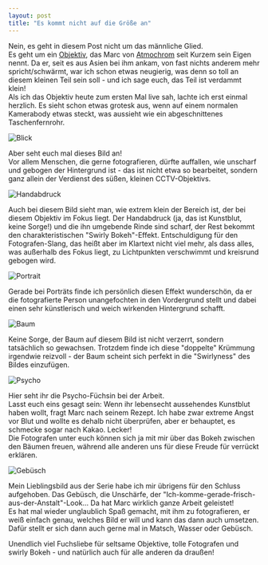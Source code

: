 ```yaml
---
layout: post
title: "Es kommt nicht auf die Größe an"
---
```


Nein, es geht in diesem Post nicht um das männliche Glied.  
Es geht um ein [Objektiv](http://atmochrom.com/2014/kleines-glas-grosser-spass/), das Marc von [Atmochrom](www.atmochrom.com) seit Kurzem sein Eigen nennt. Da er, seit es aus Asien bei ihm ankam, von fast nichts anderem mehr spricht/schwärmt, war ich schon etwas neugierig, was denn so toll an diesem kleinen Teil sein soll - und ich sage euch, das Teil ist verdammt klein!  
Als ich das Objektiv heute zum ersten Mal live sah, lachte ich erst einmal herzlich. Es sieht schon etwas grotesk aus, wenn auf einem normalen Kamerabody etwas steckt, was aussieht wie ein abgeschnittenes Taschenfernrohr.  

![Blick](http://farm4.staticflickr.com/3754/11816732403_fff67278ed_c.jpg "Blick")  

Aber seht euch mal dieses Bild an!  
Vor allem Menschen, die gerne fotografieren, dürfte auffallen, wie unscharf und gebogen der Hintergrund ist - das ist nicht etwa so bearbeitet, sondern ganz allein der Verdienst des süßen, kleinen CCTV-Objektivs.  

![Handabdruck](http://farm4.staticflickr.com/3828/11817214486_696f0590b9_c.jpg "Hand")  

Auch bei diesem Bild sieht man, wie extrem klein der Bereich ist, der bei diesem Objektiv im Fokus liegt. Der Handabdruck (ja, das ist Kunstblut, keine Sorge!) und die ihn umgebende Rinde sind scharf, der Rest bekommt den charakteristischen "Swirly Bokeh"-Effekt. Entschuldigung für den Fotografen-Slang, das heißt aber im Klartext nicht viel mehr, als dass alles, was außerhalb des Fokus liegt, zu Lichtpunkten verschwimmt und kreisrund gebogen wird.  

![Portrait](http://farm8.staticflickr.com/7455/11816886704_f65178f12e_c.jpg "Portrait")  

Gerade bei Porträts finde ich persönlich diesen Effekt wunderschön, da er die fotografierte Person unangefochten in den Vordergrund stellt und dabei einen sehr künstlerisch und weich wirkenden Hintergrund schafft.  

![Baum](http://farm6.staticflickr.com/5514/11816885914_fc7019219c_c.jpg "Baum")  

Keine Sorge, der Baum auf diesem Bild ist nicht verzerrt, sondern tatsächlich so gewachsen. Trotzdem finde ich diese "doppelte" Krümmung irgendwie reizvoll - der Baum scheint sich perfekt in die "Swirlyness" des Bildes einzufügen.

![Psycho](http://farm8.staticflickr.com/7443/11816729283_0a7fa25d32_c.jpg "Psycho")  

Hier seht ihr die Psycho-Füchsin bei der Arbeit.  
Lasst euch eins gesagt sein: Wenn ihr lebensecht aussehendes Kunstblut haben wollt, fragt Marc nach seinem Rezept. Ich habe zwar extreme Angst vor Blut und wollte es dehalb nicht überprüfen, aber er behauptet, es schmecke sogar nach Kakao. Lecker!  
Die Fotografen unter euch können sich ja mit mir über das Bokeh zwischen den Bäumen freuen, während alle anderen uns für diese Freude für verrückt erklären.  

![Gebüsch](http://farm4.staticflickr.com/3758/11816887924_0c83ca8f97_c.jpg "Gebüsch")  

Mein Lieblingsbild aus der Serie habe ich mir übrigens für den Schluss aufgehoben. Das Gebüsch, die Unschärfe, der "Ich-komme-gerade-frisch-aus-der-Anstalt"-Look... 
Da hat Marc wirklich ganze Arbeit geleistet!  
Es hat mal wieder unglaublich Spaß gemacht, mit ihm zu fotografieren, er weiß einfach genau, welches Bild er will und kann das dann auch umsetzen. Dafür stellt er sich dann auch gerne mal in Matsch, Wasser oder Gebüsch.  

Unendlich viel Fuchsliebe für seltsame Objektive, tolle Fotografen und swirly Bokeh - und natürlich auch für alle anderen da draußen!